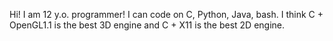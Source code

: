 Hi! I am 12 y.o. programmer! I can code on C, Python, Java, bash.
I think C + OpenGL1.1 is the best 3D engine and C + X11 is the best 2D engine.


<!---
Yarik0urWorld/Yarik0urWorld is a ✨ special ✨ repository because its `README.md` (this file) appears on your GitHub profile.
You can click the Preview link to take a look at your changes.
--->
